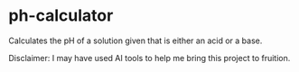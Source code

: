 # ph-calculator
Calculates the pH of a solution given that is either an acid or a base. 

Disclaimer: I may have used AI tools to help me bring this project to fruition. 
